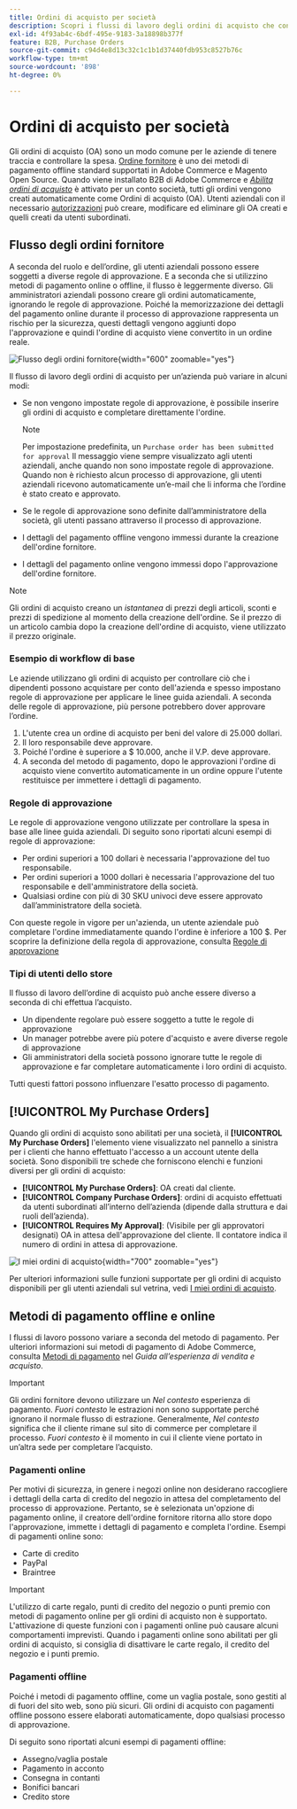 ```yaml
---
title: Ordini di acquisto per società
description: Scopri i flussi di lavoro degli ordini di acquisto che consentono alle aziende di tenere traccia e controllare la spesa.
exl-id: 4f93ab4c-6bdf-495e-9183-3a18898b377f
feature: B2B, Purchase Orders
source-git-commit: c94d4e8d13c32c1c1b1d37440fdb953c8527b76c
workflow-type: tm+mt
source-wordcount: '898'
ht-degree: 0%

---
```


# Ordini di acquisto per società

Gli ordini di acquisto (OA) sono un modo comune per le aziende di tenere traccia e controllare la spesa. [Ordine fornitore](../stores-purchase/purchase-order.md) è uno dei metodi di pagamento offline standard supportati in Adobe Commerce e Magento Open Source. Quando viene installato B2B di Adobe Commerce e [_Abilita ordini di acquisto_](account-company-manage.md#advanced-settings) è attivato per un conto società, tutti gli ordini vengono creati automaticamente come Ordini di acquisto (OA). Utenti aziendali con il necessario [autorizzazioni](account-company-roles-permissions.md) può creare, modificare ed eliminare gli OA creati e quelli creati da utenti subordinati.

## Flusso degli ordini fornitore

A seconda del ruolo e dell’ordine, gli utenti aziendali possono essere soggetti a diverse regole di approvazione. E a seconda che si utilizzino metodi di pagamento online o offline, il flusso è leggermente diverso. Gli amministratori aziendali possono creare gli ordini automaticamente, ignorando le regole di approvazione. Poiché la memorizzazione dei dettagli del pagamento online durante il processo di approvazione rappresenta un rischio per la sicurezza, questi dettagli vengono aggiunti dopo l&#39;approvazione e quindi l&#39;ordine di acquisto viene convertito in un ordine reale.

![Flusso degli ordini fornitore](./assets/purchase-order-flow.png){width="600" zoomable="yes"}

Il flusso di lavoro degli ordini di acquisto per un’azienda può variare in alcuni modi:

- Se non vengono impostate regole di approvazione, è possibile inserire gli ordini di acquisto e completare direttamente l&#39;ordine.

  >[!NOTE]
  >
  >Per impostazione predefinita, un `Purchase order has been submitted for approval` Il messaggio viene sempre visualizzato agli utenti aziendali, anche quando non sono impostate regole di approvazione. Quando non è richiesto alcun processo di approvazione, gli utenti aziendali ricevono automaticamente un’e-mail che li informa che l’ordine è stato creato e approvato.

- Se le regole di approvazione sono definite dall’amministratore della società, gli utenti passano attraverso il processo di approvazione.
- I dettagli del pagamento offline vengono immessi durante la creazione dell&#39;ordine fornitore.
- I dettagli del pagamento online vengono immessi dopo l&#39;approvazione dell&#39;ordine fornitore.

>[!NOTE]
>
>Gli ordini di acquisto creano un _istantanea_ di prezzi degli articoli, sconti e prezzi di spedizione al momento della creazione dell&#39;ordine. Se il prezzo di un articolo cambia dopo la creazione dell&#39;ordine di acquisto, viene utilizzato il prezzo originale.

### Esempio di workflow di base

Le aziende utilizzano gli ordini di acquisto per controllare ciò che i dipendenti possono acquistare per conto dell&#39;azienda e spesso impostano regole di approvazione per applicare le linee guida aziendali. A seconda delle regole di approvazione, più persone potrebbero dover approvare l’ordine.

1. L&#39;utente crea un ordine di acquisto per beni del valore di 25.000 dollari.
1. Il loro responsabile deve approvare.
1. Poiché l&#39;ordine è superiore a $ 10.000, anche il V.P. deve approvare.
1. A seconda del metodo di pagamento, dopo le approvazioni l&#39;ordine di acquisto viene convertito automaticamente in un ordine oppure l&#39;utente restituisce per immettere i dettagli di pagamento.

### Regole di approvazione

Le regole di approvazione vengono utilizzate per controllare la spesa in base alle linee guida aziendali. Di seguito sono riportati alcuni esempi di regole di approvazione:

- Per ordini superiori a 100 dollari è necessaria l&#39;approvazione del tuo responsabile.
- Per ordini superiori a 1000 dollari è necessaria l&#39;approvazione del tuo responsabile e dell&#39;amministratore della società.
- Qualsiasi ordine con più di 30 SKU univoci deve essere approvato dall’amministratore della società.

Con queste regole in vigore per un&#39;azienda, un utente aziendale può completare l&#39;ordine immediatamente quando l&#39;ordine è inferiore a 100 $. Per scoprire la definizione della regola di approvazione, consulta [Regole di approvazione](account-dashboard-approval-rules.md)

### Tipi di utenti dello store

Il flusso di lavoro dell’ordine di acquisto può anche essere diverso a seconda di chi effettua l’acquisto.

- Un dipendente regolare può essere soggetto a tutte le regole di approvazione
- Un manager potrebbe avere più potere d&#39;acquisto e avere diverse regole di approvazione
- Gli amministratori della società possono ignorare tutte le regole di approvazione e far completare automaticamente i loro ordini di acquisto.

Tutti questi fattori possono influenzare l&#39;esatto processo di pagamento.

## [!UICONTROL My Purchase Orders]

Quando gli ordini di acquisto sono abilitati per una società, il **[!UICONTROL My Purchase Orders]** l&#39;elemento viene visualizzato nel pannello a sinistra per i clienti che hanno effettuato l&#39;accesso a un account utente della società. Sono disponibili tre schede che forniscono elenchi e funzioni diversi per gli ordini di acquisto:

- **[!UICONTROL My Purchase Orders]**: OA creati dal cliente.
- **[!UICONTROL Company Purchase Orders]**: ordini di acquisto effettuati da utenti subordinati all’interno dell’azienda (dipende dalla struttura e dai ruoli dell’azienda).
- **[!UICONTROL Requires My Approval]**: (Visibile per gli approvatori designati) OA in attesa dell&#39;approvazione del cliente. Il contatore indica il numero di ordini in attesa di approvazione.

![I miei ordini di acquisto](./assets/account-dashboard-my-purchase-orders.png){width="700" zoomable="yes"}

Per ulteriori informazioni sulle funzioni supportate per gli ordini di acquisto disponibili per gli utenti aziendali sul vetrina, vedi [I miei ordini di acquisto](account-dashboard-my-purchase-orders.md).

## Metodi di pagamento offline e online

I flussi di lavoro possono variare a seconda del metodo di pagamento. Per ulteriori informazioni sui metodi di pagamento di Adobe Commerce, consulta [Metodi di pagamento](../stores-purchase/payments.md) nel _Guida all’esperienza di vendita e acquisto_.

>[!IMPORTANT]
>
>Gli ordini fornitore devono utilizzare un _Nel contesto_ esperienza di pagamento. _Fuori contesto_ le estrazioni non sono supportate perché ignorano il normale flusso di estrazione. Generalmente, _Nel contesto_ significa che il cliente rimane sul sito di commerce per completare il processo. _Fuori contesto_ è il momento in cui il cliente viene portato in un’altra sede per completare l’acquisto.

### Pagamenti online

Per motivi di sicurezza, in genere i negozi online non desiderano raccogliere i dettagli della carta di credito del negozio in attesa del completamento del processo di approvazione. Pertanto, se è selezionata un&#39;opzione di pagamento online, il creatore dell&#39;ordine fornitore ritorna allo store dopo l&#39;approvazione, immette i dettagli di pagamento e completa l&#39;ordine. Esempi di pagamenti online sono:

- Carte di credito
- PayPal
- Braintree

>[!IMPORTANT]
>
>L&#39;utilizzo di carte regalo, punti di credito del negozio o punti premio con metodi di pagamento online per gli ordini di acquisto non è supportato. L&#39;attivazione di queste funzioni con i pagamenti online può causare alcuni comportamenti imprevisti. Quando i pagamenti online sono abilitati per gli ordini di acquisto, si consiglia di disattivare le carte regalo, il credito del negozio e i punti premio.

### Pagamenti offline

Poiché i metodi di pagamento offline, come un vaglia postale, sono gestiti al di fuori del sito web, sono più sicuri. Gli ordini di acquisto con pagamenti offline possono essere elaborati automaticamente, dopo qualsiasi processo di approvazione.

Di seguito sono riportati alcuni esempi di pagamenti offline:

- Assegno/vaglia postale
- Pagamento in acconto
- Consegna in contanti
- Bonifici bancari
- Credito store
